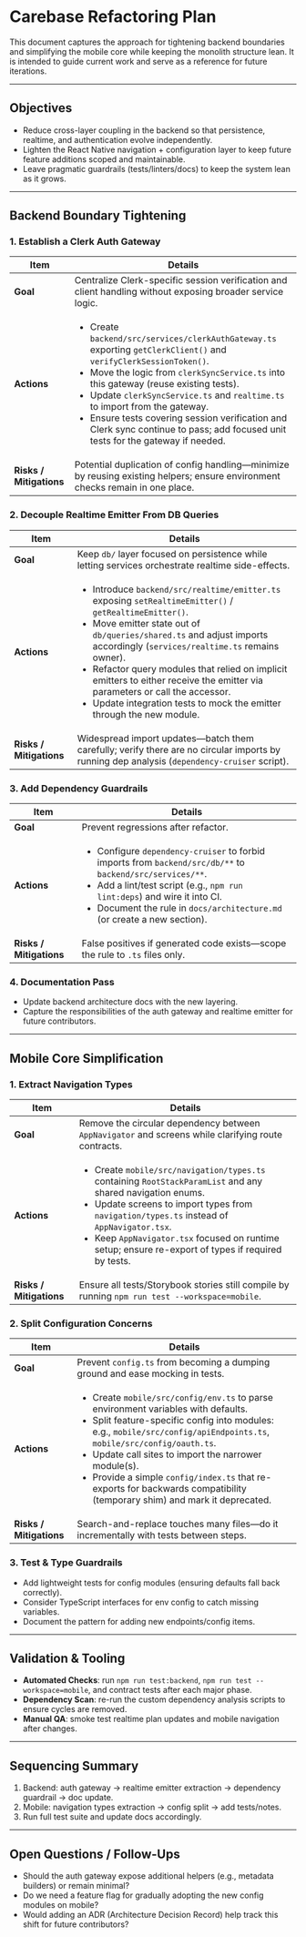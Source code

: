 # Carebase Refactoring Plan

This document captures the approach for tightening backend boundaries and simplifying the mobile core while keeping the monolith structure lean. It is intended to guide current work and serve as a reference for future iterations.

---

## Objectives
- Reduce cross-layer coupling in the backend so that persistence, realtime, and authentication evolve independently.
- Lighten the React Native navigation + configuration layer to keep future feature additions scoped and maintainable.
- Leave pragmatic guardrails (tests/linters/docs) to keep the system lean as it grows.

---

## Backend Boundary Tightening

### 1. Establish a Clerk Auth Gateway
| Item | Details |
| --- | --- |
| **Goal** | Centralize Clerk-specific session verification and client handling without exposing broader service logic. |
| **Actions** |<ul><li>Create `backend/src/services/clerkAuthGateway.ts` exporting `getClerkClient()` and `verifyClerkSessionToken()`.</li><li>Move the logic from `clerkSyncService.ts` into this gateway (reuse existing tests).</li><li>Update `clerkSyncService.ts` and `realtime.ts` to import from the gateway.</li><li>Ensure tests covering session verification and Clerk sync continue to pass; add focused unit tests for the gateway if needed.</li></ul>|
| **Risks / Mitigations** | Potential duplication of config handling—minimize by reusing existing helpers; ensure environment checks remain in one place. |

### 2. Decouple Realtime Emitter From DB Queries
| Item | Details |
| --- | --- |
| **Goal** | Keep `db/` layer focused on persistence while letting services orchestrate realtime side-effects. |
| **Actions** |<ul><li>Introduce `backend/src/realtime/emitter.ts` exposing `setRealtimeEmitter()` / `getRealtimeEmitter()`.</li><li>Move emitter state out of `db/queries/shared.ts` and adjust imports accordingly (`services/realtime.ts` remains owner).</li><li>Refactor query modules that relied on implicit emitters to either receive the emitter via parameters or call the accessor.</li><li>Update integration tests to mock the emitter through the new module.</li></ul>|
| **Risks / Mitigations** | Widespread import updates—batch them carefully; verify there are no circular imports by running dep analysis (`dependency-cruiser` script). |

### 3. Add Dependency Guardrails
| Item | Details |
| --- | --- |
| **Goal** | Prevent regressions after refactor. |
| **Actions** |<ul><li>Configure `dependency-cruiser` to forbid imports from `backend/src/db/**` to `backend/src/services/**`.</li><li>Add a lint/test script (e.g., `npm run lint:deps`) and wire it into CI.</li><li>Document the rule in `docs/architecture.md` (or create a new section).</li></ul>|
| **Risks / Mitigations** | False positives if generated code exists—scope the rule to `.ts` files only. |

### 4. Documentation Pass
- Update backend architecture docs with the new layering.
- Capture the responsibilities of the auth gateway and realtime emitter for future contributors.

---

## Mobile Core Simplification

### 1. Extract Navigation Types
| Item | Details |
| --- | --- |
| **Goal** | Remove the circular dependency between `AppNavigator` and screens while clarifying route contracts. |
| **Actions** |<ul><li>Create `mobile/src/navigation/types.ts` containing `RootStackParamList` and any shared navigation enums.</li><li>Update screens to import types from `navigation/types.ts` instead of `AppNavigator.tsx`.</li><li>Keep `AppNavigator.tsx` focused on runtime setup; ensure re-export of types if required by tests.</li></ul>|
| **Risks / Mitigations** | Ensure all tests/Storybook stories still compile by running `npm run test --workspace=mobile`. |

### 2. Split Configuration Concerns
| Item | Details |
| --- | --- |
| **Goal** | Prevent `config.ts` from becoming a dumping ground and ease mocking in tests. |
| **Actions** |<ul><li>Create `mobile/src/config/env.ts` to parse environment variables with defaults.</li><li>Split feature-specific config into modules: e.g., `mobile/src/config/apiEndpoints.ts`, `mobile/src/config/oauth.ts`.</li><li>Update call sites to import the narrower module(s).</li><li>Provide a simple `config/index.ts` that re-exports for backwards compatibility (temporary shim) and mark it deprecated.</li></ul>|
| **Risks / Mitigations** | Search-and-replace touches many files—do it incrementally with tests between steps. |

### 3. Test & Type Guardrails
- Add lightweight tests for config modules (ensuring defaults fall back correctly).
- Consider TypeScript interfaces for env config to catch missing variables.
- Document the pattern for adding new endpoints/config items.

---

## Validation & Tooling
- **Automated Checks**: run `npm run test:backend`, `npm run test --workspace=mobile`, and contract tests after each major phase.
- **Dependency Scan**: re-run the custom dependency analysis scripts to ensure cycles are removed.
- **Manual QA**: smoke test realtime plan updates and mobile navigation after changes.

---

## Sequencing Summary
1. Backend: auth gateway → realtime emitter extraction → dependency guardrail → doc update.
2. Mobile: navigation types extraction → config split → add tests/notes.
3. Run full test suite and update docs accordingly.

---

## Open Questions / Follow-Ups
- Should the auth gateway expose additional helpers (e.g., metadata builders) or remain minimal?
- Do we need a feature flag for gradually adopting the new config modules on mobile?
- Would adding an ADR (Architecture Decision Record) help track this shift for future contributors?
